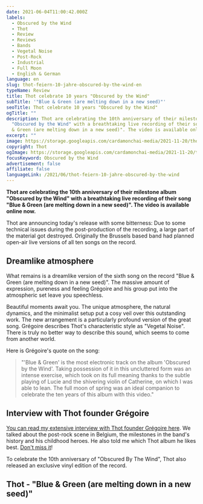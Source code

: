```yaml
---
date: 2021-06-04T11:00:42.000Z
labels:
  - Obscured by the Wind
  - Thot
  - Review
  - Reviews
  - Bands
  - Vegetal Noise
  - Post-Rock
  - Industrial
  - Full Moon
  - English & German
language: en
slug: thot-feiern-10-jahre-obscured-by-the-wind-en
typeName: Review
title: Thot celebrate 10 years "Obscured by the Wind"
subTitle: '"Blue & Green (are melting down in a new seed)"'
seoTitle: Thot celebrate 10 years "Obscured by the Wind"
ogTitle: ""
description: Thot are celebrating the 10th anniversary of their milestone album
  "Obscured by the Wind" with a breathtaking live recording of their song "Blue
  & Green (are melting down in a new seed)". The video is available online now.
excerpt: ""
image: https://storage.googleapis.com/cardamonchai-media/2021-11-20/thot-cat-jpeg-imagine-080808_1f180f_1024_768/640.webp
copyright: Thot
ogImage: https://storage.googleapis.com/cardamonchai-media/2021-11-20/thot-cat-fb-1-jpeg-imagine-080808_1c160e_1200_628/640.webp
focusKeyword: Obscured by the Wind
advertisement: false
affiliate: false
languageLink: /2021/06/thot-feiern-10-jahre-obscured-by-the-wind
---
```


**Thot are celebrating the 10th anniversary of their milestone album "Obscured by the Wind" with a breathtaking live recording of their song "Blue & Green (are melting down in a new seed)". The video is available online now.**

Thot are announcing today's release with some bitterness: Due to some technical issues during the post-production of the recording, a large part of the material got destroyed. Originally the Brussels based band had planned open-air live versions of all ten songs on the record.

## Dreamlike atmosphere

What remains is a dreamlike version of the sixth song on the record "Blue & Green (are melting down in a new seed)". The massive amount of expression, pureness and feeling Grégoire and his group put into the atmospheric set leave you speechless.

Beautiful moments await you. The unique atmosphere, the natural dynamics, and the minimalist setup put a cosy veil over this outstanding work. The new arrangement is a particularly profound version of the great song. Grégoire describes Thot's characteristic style as "Vegetal Noise". There is truly no better way to describe this sound, which seems to come from another world.

Here is Grégoire's quote on the song:

> "'Blue & Green' is the most electronic track on the album 'Obscured by the Wind'. Taking possession of it in this uncluttered form was an intense exercise, which took on its full meaning thanks to the subtle playing of Lucie and the shivering violin of Catherine, on which I was able to lean. The full moon of spring was an ideal companion to celebrate the ten years of this album with this video."

## Interview with Thot founder Grégoire

[You can read my extensive interview with Thot founder Grégoire here](/2021/04/thot-interview/). We talked about the post-rock scene in Belgium, the milestones in the band's history and his childhood heroes. He also told me which Thot album he likes best. [Don't miss it](/2021/04/thot-interview/)!

To celebrate the 10th anniversary of "Obscured By The Wind", Thot also released an exclusive vinyl edition of the record.

## Thot - "Blue & Green (are melting down in a new seed)"

<YouTube id="sPTa0VCO_qY" />